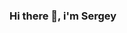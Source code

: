 ### Hi there 👋, i'm Sergey

<!--
**SSemenkin/SSemenkin** is a ✨ _special_ ✨ repository because its `README.md` (this file) appears on your GitHub profile.

## 📈 Some GitHub statistic:
![](https://github-profile-summary-cards.vercel.app/api/cards/profile-details?username=SSemenkin&theme=github_dark)
##![](https://github-profile-summary-cards.vercel.app/api/cards/most-commit-language?username=SSemenkin&theme=github_dark)
##![](https://github-profile-summary-cards.vercel.app/api/cards/repos-per-language?username=SSemenkin&theme=github_dark)
##![](https://github-profile-summary-cards.vercel.app/api/cards/stats?username=SSemenkin&theme=github_dark)
##![](https://github-profile-summary-cards.vercel.app/api/cards/productive-time?username=SSemenkin&theme=github_dark)

Here are some ideas to get you started:

- 🔭 I’m currently working on ...
- 🌱 I’m currently learning ...
- 👯 I’m looking to collaborate on ...
- 🤔 I’m looking for help with ...
- 💬 Ask me about ...
- 📫 How to reach me: ...
- 😄 Pronouns: ...
- ⚡ Fun fact: ...
-->
